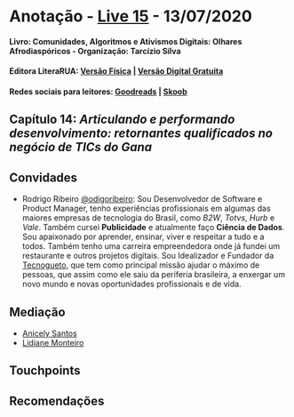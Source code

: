 [livro01-compre]: http://www.literarua.com.br/livro/olhares-afrodiasporicos
[livro01-ebook]: https://bit.ly/ComunidadesDigitais
[livro01-skoob]: https://www.skoob.com.br/comunidades-algoritmos-e-ativismos-digitais-1136137ed1139762.html
[livro01-goodreads]: https://www.goodreads.com/book/show/53005858-comunidades-algoritmos-e-ativismos-digitais

[link-live]: https://youtu.be/AxCEP0Mo_l4

# Anotação - [Live 15][link-live] - 13/07/2020
#### Livro: Comunidades, Algoritmos e Ativismos Digitais: Olhares Afrodiaspóricos - Organização: Tarcízio Silva
#### Editora LiteraRUA: [Versão Física][livro01-compre] | [Versão Digital Gratuita][livro01-ebook]
#### Redes sociais para leitores: [Goodreads][livro01-goodreads] | [Skoob][livro01-skoob]

## Capítulo 14: *Articulando e performando desenvolvimento: retornantes qualificados no negócio de TICs do Gana*

## Convidades

- Rodrigo Ribeiro [@odigoribeiro](https://www.instagram.com/odigoribeiro/): Sou
Desenvolvedor de Software e Product Manager, tenho experiências profissionais
em algumas das maiores empresas de tecnologia do Brasil, como *B2W*, *Totvs*,
*Hurb* e *Vale*. Também cursei **Publicidade** e atualmente faço **Ciência de
Dados**. Sou apaixonado por aprender, ensinar, viver e respeitar a tudo e a
todos. Também tenho uma carreira empreendedora onde já fundei um restaurante e
outros projetos digitais. Sou Idealizador e Fundador da
[Tecnogueto](https://www.instagram.com/tecnogueto/), que tem como principal
missão ajudar o máximo de pessoas, que assim como ele saiu da periferia
brasileira, a enxergar um novo mundo e novas oportunidades profissionais e de
vida.

## Mediação
- [Anicely Santos](https://twitter.com/shuri_any)
- [Lidiane Monteiro](https://twitter.com/Lidy_Monteiro)

## Touchpoints

## Recomendações
